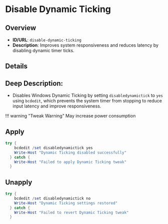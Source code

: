 # Disable Dynamic Ticking

## Overview
- **ID/URL**: `disable-dynamic-ticking`
- **Description**: Improves system responsiveness and reduces latency by disabling dynamic timer ticks.





## Details

## Deep Description:

- Disables Windows Dynamic Ticking by setting `disabledynamictick` to `yes` using `bcdedit`, which prevents the system timer from stopping to reduce input latency and improve responsiveness.


!!! warning "Tweak Warning"
    May increase power consumption


## Apply

```powershell
try {
    bcdedit /set disabledynamictick yes
    Write-Host "Dynamic Ticking disabled successfully"
  } catch {
    Write-Host "Failed to apply Dynamic Ticking tweak"
  }
```

## Unapply

```powershell
try {
    bcdedit /set disabledynamictick no
    Write-Host "Dynamic Ticking settings restored"
  } catch {
    Write-Host "Failed to revert Dynamic Ticking tweak"
  }
```

